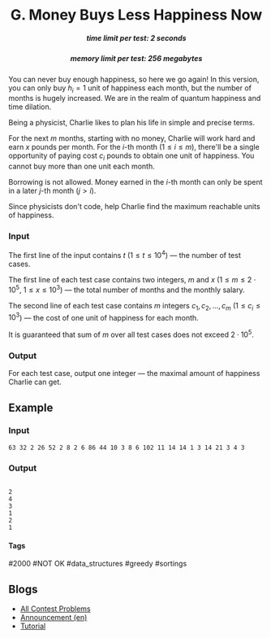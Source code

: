 <h1 style='text-align: center;'> G. Money Buys Less Happiness Now </h1>

<h5 style='text-align: center;'>time limit per test: 2 seconds</h5>
<h5 style='text-align: center;'>memory limit per test: 256 megabytes</h5>

You can never buy enough happiness, so here we go again! In this version, you can only buy $h_i = 1$ unit of happiness each month, but the number of months is hugely increased. We are in the realm of quantum happiness and time dilation.

Being a physicist, Charlie likes to plan his life in simple and precise terms. 

For the next $m$ months, starting with no money, Charlie will work hard and earn $x$ pounds per month. For the $i$-th month $(1 \le i \le m)$, there'll be a single opportunity of paying cost $c_i$ pounds to obtain one unit of happiness. You cannot buy more than one unit each month.

Borrowing is not allowed. Money earned in the $i$-th month can only be spent in a later $j$-th month ($j>i$).

Since physicists don't code, help Charlie find the maximum reachable units of happiness.

### Input

The first line of the input contains $t$ ($1 \leq t \leq 10^4$) — the number of test cases. 

The first line of each test case contains two integers, $m$ and $x$ ($1 \le m \le 2 \cdot 10^5$, $1 \le x \le 10^3$) — the total number of months and the monthly salary. 

The second line of each test case contains $m$ integers $c_1, c_2, \dots, c_m$ ($1 \leq c_i \leq 10^3$) — the cost of one unit of happiness for each month.

It is guaranteed that sum of $m$ over all test cases does not exceed $2 \cdot 10^5$.

### Output

For each test case, output one integer — the maximal amount of happiness Charlie can get.

## Example

### Input


```text
63 32 2 26 52 2 8 2 6 86 44 10 3 8 6 102 11 14 14 1 3 14 21 3 4 3
```
### Output

```text

2
4
3
1
2
1

```


#### Tags 

#2000 #NOT OK #data_structures #greedy #sortings 

## Blogs
- [All Contest Problems](../Codeforces_Round_946_(Div._3).md)
- [Announcement (en)](../blogs/Announcement_(en).md)
- [Tutorial](../blogs/Tutorial.md)
